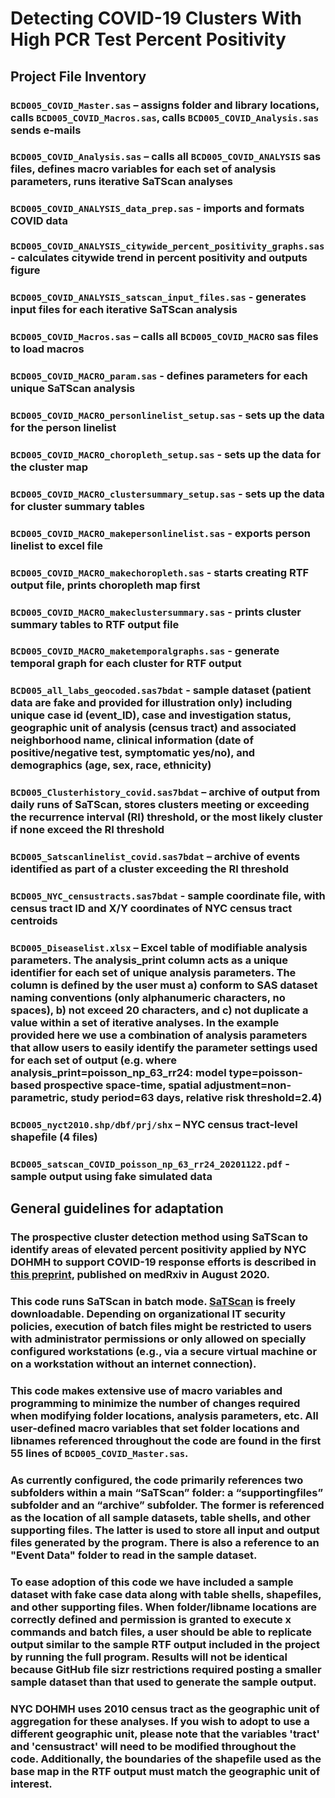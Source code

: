 # Detecting COVID-19 Clusters With High PCR Test Percent Positivity

## Project File Inventory

### `BCD005_COVID_Master.sas` – assigns folder and library locations, calls `BCD005_COVID_Macros.sas`, calls `BCD005_COVID_Analysis.sas` sends e-mails

### `BCD005_COVID_Analysis.sas` – calls all `BCD005_COVID_ANALYSIS` sas files, defines macro variables for each set of analysis parameters, runs iterative SaTScan analyses

### `BCD005_COVID_ANALYSIS_data_prep.sas` - imports and formats COVID data

### `BCD005_COVID_ANALYSIS_citywide_percent_positivity_graphs.sas` - calculates citywide trend in percent positivity and outputs figure

### `BCD005_COVID_ANALYSIS_satscan_input_files.sas` - generates input files for each iterative SaTScan analysis

### `BCD005_COVID_Macros.sas` – calls all `BCD005_COVID_MACRO` sas files to load macros

### `BCD005_COVID_MACRO_param.sas` - defines parameters for each unique SaTScan analysis

### `BCD005_COVID_MACRO_personlinelist_setup.sas` - sets up the data for the person linelist

### `BCD005_COVID_MACRO_choropleth_setup.sas` - sets up the data for the cluster map

### `BCD005_COVID_MACRO_clustersummary_setup.sas` - sets up the data for cluster summary tables

### `BCD005_COVID_MACRO_makepersonlinelist.sas` - exports person linelist to excel file

### `BCD005_COVID_MACRO_makechoropleth.sas` - starts creating RTF output file, prints choropleth map first

### `BCD005_COVID_MACRO_makeclustersummary.sas` - prints cluster summary tables to RTF output file

### `BCD005_COVID_MACRO_maketemporalgraphs.sas` - generate temporal graph for each cluster for RTF output

### `BCD005_all_labs_geocoded.sas7bdat` - sample dataset (patient data are fake and provided for illustration only) including unique case id (event_ID), case and investigation status, geographic unit of analysis (census tract) and associated neighborhood name, clinical information (date of positive/negative test, symptomatic yes/no), and demographics (age, sex, race, ethnicity)

### `BCD005_Clusterhistory_covid.sas7bdat` – archive of output from daily runs of SaTScan, stores clusters meeting or exceeding the recurrence interval (RI) threshold, or the most likely cluster if none exceed the RI threshold

### `BCD005_Satscanlinelist_covid.sas7bdat` – archive of events identified as part of a cluster exceeding the RI threshold

### `BCD005_NYC_censustracts.sas7bdat` - sample coordinate file, with census tract ID and X/Y coordinates of NYC census tract centroids

### `BCD005_Diseaselist.xlsx` – Excel table of modifiable analysis parameters. The analysis_print column acts as a unique identifier for each set of unique analysis parameters. The column is defined by the user must a) conform to SAS dataset naming conventions (only alphanumeric characters, no spaces), b) not exceed 20 characters, and c) not duplicate a value within a set of iterative analyses. In the example provided here we use a combination of analysis parameters that allow users to easily identify the parameter settings used for each set of output (e.g. where analysis_print=poisson_np_63_rr24: model type=poisson-based prospective space-time, spatial adjustment=non-parametric, study period=63 days, relative risk threshold=2.4)

### `BCD005_nyct2010.shp/dbf/prj/shx` – NYC census tract-level shapefile (4 files)

### `BCD005_satscan_COVID_poisson_np_63_rr24_20201122.pdf` - sample output using fake simulated data


## General guidelines for adaptation

### The prospective cluster detection method using SaTScan to identify areas of elevated percent positivity applied by NYC DOHMH to support COVID-19 response efforts is described in [this preprint](https://www.medrxiv.org/content/10.1101/2020.07.18.20156901v2), published on medRxiv in August 2020.

### This code runs SaTScan in batch mode. [SaTScan](https://www.satscan.org) is freely downloadable. Depending on organizational IT security policies, execution of batch files might be restricted to users with administrator permissions or only allowed on specially configured workstations (e.g., via a secure virtual machine or on a workstation without an internet connection).

### This code makes extensive use of macro variables and programming to minimize the number of changes required when modifying folder locations, analysis parameters, etc. All user-defined macro variables that set folder locations and libnames referenced throughout the code are found in the first 55 lines of `BCD005_COVID_Master.sas`.

### As currently configured, the code primarily references two subfolders within a main “SaTScan” folder: a “supportingfiles” subfolder and an “archive” subfolder. The former is referenced as the location of all sample datasets, table shells, and other supporting files. The latter is used to store all input and output files generated by the program. There is also a reference to an "Event Data" folder to read in the sample dataset.

### To ease adoption of this code we have included a sample dataset with fake case data along with table shells, shapefiles, and other supporting files. When folder/libname locations are correctly defined and permission is granted to execute x commands and batch files, a user should be able to replicate output similar to the sample RTF output included in the project by running the full program. Results will not be identical because GitHub file sizr restrictions required posting a smaller sample dataset than that used to generate the sample output.

### NYC DOHMH uses 2010 census tract as the geographic unit of aggregation for these analyses. If you wish to adopt to use a different geographic unit, please note that the variables 'tract' and 'censustract' will need to be modified throughout the code. Additionally, the boundaries of the shapefile used as the base map in the RTF output must match the geographic unit of interest.

